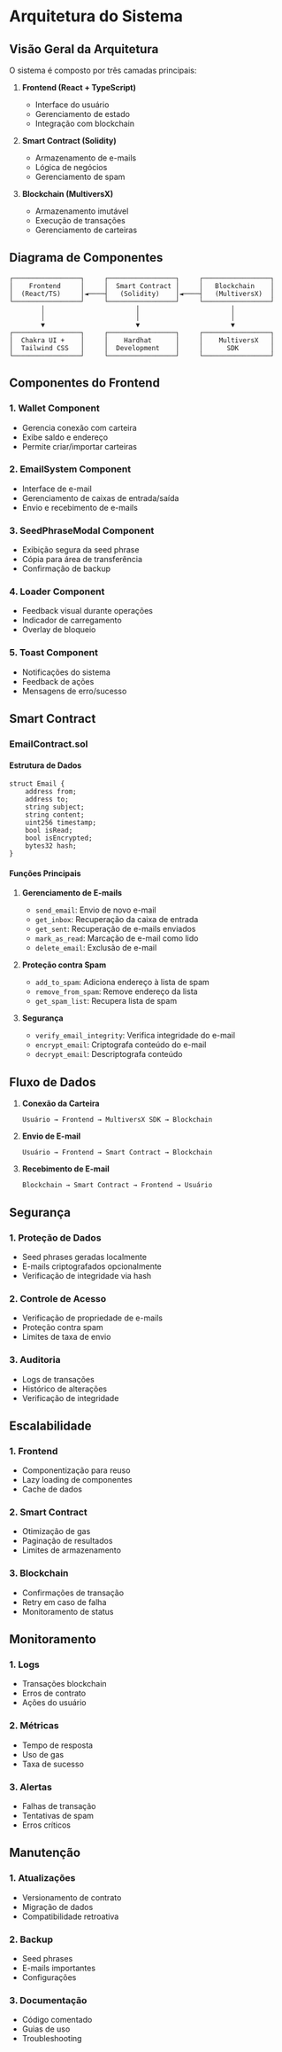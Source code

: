 # Arquitetura do Sistema

## Visão Geral da Arquitetura

O sistema é composto por três camadas principais:

1. **Frontend (React + TypeScript)**
   - Interface do usuário
   - Gerenciamento de estado
   - Integração com blockchain

2. **Smart Contract (Solidity)**
   - Armazenamento de e-mails
   - Lógica de negócios
   - Gerenciamento de spam

3. **Blockchain (MultiversX)**
   - Armazenamento imutável
   - Execução de transações
   - Gerenciamento de carteiras

## Diagrama de Componentes

```
┌─────────────────┐     ┌─────────────────┐     ┌─────────────────┐
│    Frontend     │     │  Smart Contract │     │   Blockchain    │
│  (React/TS)     │◄────┤   (Solidity)    │◄────┤   (MultiversX)  │
└─────────────────┘     └─────────────────┘     └─────────────────┘
        │                       │                       │
        │                       │                       │
        ▼                       ▼                       ▼
┌─────────────────┐     ┌─────────────────┐     ┌─────────────────┐
│  Chakra UI +    │     │    Hardhat      │     │    MultiversX   │
│  Tailwind CSS   │     │  Development    │     │      SDK        │
└─────────────────┘     └─────────────────┘     └─────────────────┘
```

## Componentes do Frontend

### 1. Wallet Component
- Gerencia conexão com carteira
- Exibe saldo e endereço
- Permite criar/importar carteiras

### 2. EmailSystem Component
- Interface de e-mail
- Gerenciamento de caixas de entrada/saída
- Envio e recebimento de e-mails

### 3. SeedPhraseModal Component
- Exibição segura da seed phrase
- Cópia para área de transferência
- Confirmação de backup

### 4. Loader Component
- Feedback visual durante operações
- Indicador de carregamento
- Overlay de bloqueio

### 5. Toast Component
- Notificações do sistema
- Feedback de ações
- Mensagens de erro/sucesso

## Smart Contract

### EmailContract.sol

#### Estrutura de Dados
```solidity
struct Email {
    address from;
    address to;
    string subject;
    string content;
    uint256 timestamp;
    bool isRead;
    bool isEncrypted;
    bytes32 hash;
}
```

#### Funções Principais
1. **Gerenciamento de E-mails**
   - `send_email`: Envio de novo e-mail
   - `get_inbox`: Recuperação da caixa de entrada
   - `get_sent`: Recuperação de e-mails enviados
   - `mark_as_read`: Marcação de e-mail como lido
   - `delete_email`: Exclusão de e-mail

2. **Proteção contra Spam**
   - `add_to_spam`: Adiciona endereço à lista de spam
   - `remove_from_spam`: Remove endereço da lista
   - `get_spam_list`: Recupera lista de spam

3. **Segurança**
   - `verify_email_integrity`: Verifica integridade do e-mail
   - `encrypt_email`: Criptografa conteúdo do e-mail
   - `decrypt_email`: Descriptografa conteúdo

## Fluxo de Dados

1. **Conexão da Carteira**
   ```
   Usuário → Frontend → MultiversX SDK → Blockchain
   ```

2. **Envio de E-mail**
   ```
   Usuário → Frontend → Smart Contract → Blockchain
   ```

3. **Recebimento de E-mail**
   ```
   Blockchain → Smart Contract → Frontend → Usuário
   ```

## Segurança

### 1. Proteção de Dados
- Seed phrases geradas localmente
- E-mails criptografados opcionalmente
- Verificação de integridade via hash

### 2. Controle de Acesso
- Verificação de propriedade de e-mails
- Proteção contra spam
- Limites de taxa de envio

### 3. Auditoria
- Logs de transações
- Histórico de alterações
- Verificação de integridade

## Escalabilidade

### 1. Frontend
- Componentização para reuso
- Lazy loading de componentes
- Cache de dados

### 2. Smart Contract
- Otimização de gas
- Paginação de resultados
- Limites de armazenamento

### 3. Blockchain
- Confirmações de transação
- Retry em caso de falha
- Monitoramento de status

## Monitoramento

### 1. Logs
- Transações blockchain
- Erros de contrato
- Ações do usuário

### 2. Métricas
- Tempo de resposta
- Uso de gas
- Taxa de sucesso

### 3. Alertas
- Falhas de transação
- Tentativas de spam
- Erros críticos

## Manutenção

### 1. Atualizações
- Versionamento de contrato
- Migração de dados
- Compatibilidade retroativa

### 2. Backup
- Seed phrases
- E-mails importantes
- Configurações

### 3. Documentação
- Código comentado
- Guias de uso
- Troubleshooting 